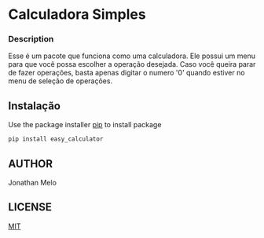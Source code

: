 # Calculadora Simples

### Description
Esse é um pacote que funciona como uma calculadora. Ele possui um menu para que você possa escolher a operação desejada. Caso você queira parar de fazer operações, basta apenas digitar o numero '0' quando estiver no menu de seleção de operações.

## Instalação

Use the package installer [pip](https://pip.pypa.io/en/stable/) to install package

```bash
pip install easy_calculator
```

## AUTHOR

Jonathan Melo

## LICENSE

[MIT](https://choosealicense.com/licenses/mit/)
